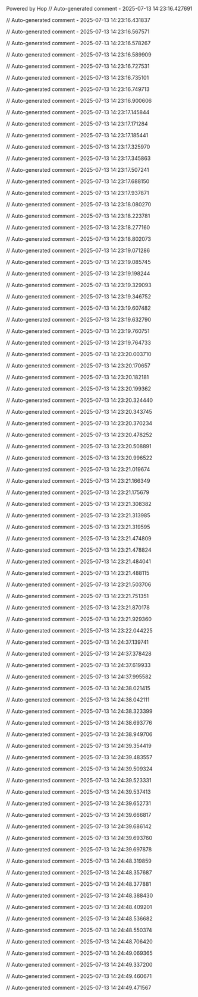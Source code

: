 Powered by Hop
// Auto-generated comment - 2025-07-13 14:23:16.427691

// Auto-generated comment - 2025-07-13 14:23:16.431837

// Auto-generated comment - 2025-07-13 14:23:16.567571

// Auto-generated comment - 2025-07-13 14:23:16.578267

// Auto-generated comment - 2025-07-13 14:23:16.589909

// Auto-generated comment - 2025-07-13 14:23:16.727531

// Auto-generated comment - 2025-07-13 14:23:16.735101

// Auto-generated comment - 2025-07-13 14:23:16.749713

// Auto-generated comment - 2025-07-13 14:23:16.900606

// Auto-generated comment - 2025-07-13 14:23:17.145844

// Auto-generated comment - 2025-07-13 14:23:17.171284

// Auto-generated comment - 2025-07-13 14:23:17.185441

// Auto-generated comment - 2025-07-13 14:23:17.325970

// Auto-generated comment - 2025-07-13 14:23:17.345863

// Auto-generated comment - 2025-07-13 14:23:17.507241

// Auto-generated comment - 2025-07-13 14:23:17.688150

// Auto-generated comment - 2025-07-13 14:23:17.937871

// Auto-generated comment - 2025-07-13 14:23:18.080270

// Auto-generated comment - 2025-07-13 14:23:18.223781

// Auto-generated comment - 2025-07-13 14:23:18.277160

// Auto-generated comment - 2025-07-13 14:23:18.802073

// Auto-generated comment - 2025-07-13 14:23:19.071286

// Auto-generated comment - 2025-07-13 14:23:19.085745

// Auto-generated comment - 2025-07-13 14:23:19.198244

// Auto-generated comment - 2025-07-13 14:23:19.329093

// Auto-generated comment - 2025-07-13 14:23:19.346752

// Auto-generated comment - 2025-07-13 14:23:19.607482

// Auto-generated comment - 2025-07-13 14:23:19.632790

// Auto-generated comment - 2025-07-13 14:23:19.760751

// Auto-generated comment - 2025-07-13 14:23:19.764733

// Auto-generated comment - 2025-07-13 14:23:20.003710

// Auto-generated comment - 2025-07-13 14:23:20.170657

// Auto-generated comment - 2025-07-13 14:23:20.182181

// Auto-generated comment - 2025-07-13 14:23:20.199362

// Auto-generated comment - 2025-07-13 14:23:20.324440

// Auto-generated comment - 2025-07-13 14:23:20.343745

// Auto-generated comment - 2025-07-13 14:23:20.370234

// Auto-generated comment - 2025-07-13 14:23:20.478252

// Auto-generated comment - 2025-07-13 14:23:20.508891

// Auto-generated comment - 2025-07-13 14:23:20.996522

// Auto-generated comment - 2025-07-13 14:23:21.019674

// Auto-generated comment - 2025-07-13 14:23:21.166349

// Auto-generated comment - 2025-07-13 14:23:21.175679

// Auto-generated comment - 2025-07-13 14:23:21.308382

// Auto-generated comment - 2025-07-13 14:23:21.313985

// Auto-generated comment - 2025-07-13 14:23:21.319595

// Auto-generated comment - 2025-07-13 14:23:21.474809

// Auto-generated comment - 2025-07-13 14:23:21.478824

// Auto-generated comment - 2025-07-13 14:23:21.484041

// Auto-generated comment - 2025-07-13 14:23:21.488115

// Auto-generated comment - 2025-07-13 14:23:21.503706

// Auto-generated comment - 2025-07-13 14:23:21.751351

// Auto-generated comment - 2025-07-13 14:23:21.870178

// Auto-generated comment - 2025-07-13 14:23:21.929360

// Auto-generated comment - 2025-07-13 14:23:22.044225

// Auto-generated comment - 2025-07-13 14:24:37.139741

// Auto-generated comment - 2025-07-13 14:24:37.378428

// Auto-generated comment - 2025-07-13 14:24:37.619933

// Auto-generated comment - 2025-07-13 14:24:37.995582

// Auto-generated comment - 2025-07-13 14:24:38.021415

// Auto-generated comment - 2025-07-13 14:24:38.042111

// Auto-generated comment - 2025-07-13 14:24:38.323399

// Auto-generated comment - 2025-07-13 14:24:38.693776

// Auto-generated comment - 2025-07-13 14:24:38.949706

// Auto-generated comment - 2025-07-13 14:24:39.354419

// Auto-generated comment - 2025-07-13 14:24:39.483557

// Auto-generated comment - 2025-07-13 14:24:39.509324

// Auto-generated comment - 2025-07-13 14:24:39.523331

// Auto-generated comment - 2025-07-13 14:24:39.537413

// Auto-generated comment - 2025-07-13 14:24:39.652731

// Auto-generated comment - 2025-07-13 14:24:39.666817

// Auto-generated comment - 2025-07-13 14:24:39.686142

// Auto-generated comment - 2025-07-13 14:24:39.693760

// Auto-generated comment - 2025-07-13 14:24:39.697878

// Auto-generated comment - 2025-07-13 14:24:48.319859

// Auto-generated comment - 2025-07-13 14:24:48.357687

// Auto-generated comment - 2025-07-13 14:24:48.377881

// Auto-generated comment - 2025-07-13 14:24:48.388430

// Auto-generated comment - 2025-07-13 14:24:48.409201

// Auto-generated comment - 2025-07-13 14:24:48.536682

// Auto-generated comment - 2025-07-13 14:24:48.550374

// Auto-generated comment - 2025-07-13 14:24:48.706420

// Auto-generated comment - 2025-07-13 14:24:49.069365

// Auto-generated comment - 2025-07-13 14:24:49.337200

// Auto-generated comment - 2025-07-13 14:24:49.460671

// Auto-generated comment - 2025-07-13 14:24:49.471567

